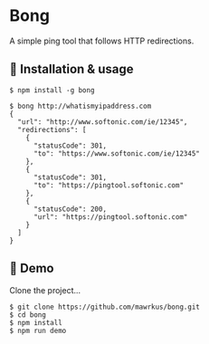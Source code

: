 # Bong

A simple ping tool that follows HTTP redirections.

## 🎯 Installation & usage

```shell
$ npm install -g bong

$ bong http://whatismyipaddress.com
{
  "url": "http://www.softonic.com/ie/12345",
  "redirections": [
    {
      "statusCode": 301,
      "to": "https://www.softonic.com/ie/12345"
    },
    {
      "statusCode": 301,
      "to": "https://pingtool.softonic.com"
    },
    {
      "statusCode": 200,
      "url": "https://pingtool.softonic.com"
    }
  ]
}
```

## 🎯 Demo

Clone the project...

```shell
$ git clone https://github.com/mawrkus/bong.git
$ cd bong
$ npm install
$ npm run demo
```
